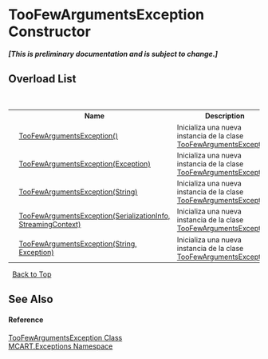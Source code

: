 # TooFewArgumentsException Constructor 
 _**\[This is preliminary documentation and is subject to change.\]**_


## Overload List
&nbsp;<table><tr><th></th><th>Name</th><th>Description</th></tr><tr><td>![Public method](media/pubmethod.gif "Public method")</td><td><a href="38fc1db8-e730-a62b-ebc2-8ff50fd6bf7e">TooFewArgumentsException()</a></td><td>
Inicializa una nueva instancia de la clase <a href="989fa295-459a-fa87-3015-94dbb671f236">TooFewArgumentsException</a>.</td></tr><tr><td>![Public method](media/pubmethod.gif "Public method")</td><td><a href="b6a2a017-070b-aa6b-c4bb-b24a31dbfeb7">TooFewArgumentsException(Exception)</a></td><td>
Inicializa una nueva instancia de la clase <a href="989fa295-459a-fa87-3015-94dbb671f236">TooFewArgumentsException</a>.</td></tr><tr><td>![Public method](media/pubmethod.gif "Public method")</td><td><a href="e59628d3-816e-6239-1443-beef8a5edb44">TooFewArgumentsException(String)</a></td><td>
Inicializa una nueva instancia de la clase <a href="989fa295-459a-fa87-3015-94dbb671f236">TooFewArgumentsException</a>.</td></tr><tr><td>![Protected method](media/protmethod.gif "Protected method")</td><td><a href="fdf1edeb-8f18-d1fb-760f-267cc6659e0e">TooFewArgumentsException(SerializationInfo, StreamingContext)</a></td><td>
Inicializa una nueva instancia de la clase <a href="989fa295-459a-fa87-3015-94dbb671f236">TooFewArgumentsException</a>.</td></tr><tr><td>![Public method](media/pubmethod.gif "Public method")</td><td><a href="5ac694a8-b119-a52e-0410-1e5be7f88154">TooFewArgumentsException(String, Exception)</a></td><td>
Inicializa una nueva instancia de la clase <a href="989fa295-459a-fa87-3015-94dbb671f236">TooFewArgumentsException</a>.</td></tr></table>&nbsp;
<a href="#toofewargumentsexception-constructor">Back to Top</a>

## See Also


#### Reference
<a href="989fa295-459a-fa87-3015-94dbb671f236">TooFewArgumentsException Class</a><br /><a href="36e6166c-cb29-ee06-1b8a-ebc61fae7b0a">MCART.Exceptions Namespace</a><br />
